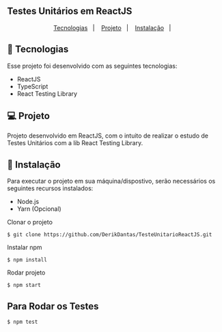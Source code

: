 ## Testes Unitários em ReactJS

<p align="center">
  <a href="#-tecnologias">Tecnologias</a>&nbsp;&nbsp;&nbsp;|&nbsp;&nbsp;&nbsp;
  <a href="#-projeto">Projeto</a>&nbsp;&nbsp;&nbsp;|&nbsp;&nbsp;&nbsp;
  <a href="#-instalação">Instalação</a>&nbsp;&nbsp;&nbsp;|&nbsp;&nbsp;&nbsp;
</p>


## 🚀 Tecnologias
Esse projeto foi desenvolvido com as seguintes tecnologias:

<ul>
  <li>ReactJS</li>
  <li>TypeScript</li>
  <li>React Testing Library</li>
</ul>

## 💻 Projeto
Projeto desenvolvido em ReactJS, com o intuito de realizar o estudo de Testes Unitários com a lib React Testing Library.

## 🔧 Instalação
Para executar o projeto em sua máquina/dispostivo, serão necessários os seguintes recursos instalados:

- Node.js
- Yarn (Opcional)

Clonar o projeto
```console
$ git clone https://github.com/DerikDantas/TesteUnitarioReactJS.git
```
Instalar npm
```console
$ npm install
```
Rodar projeto
```console
$ npm start
```

## Para Rodar os Testes
```console
$ npm test
```
